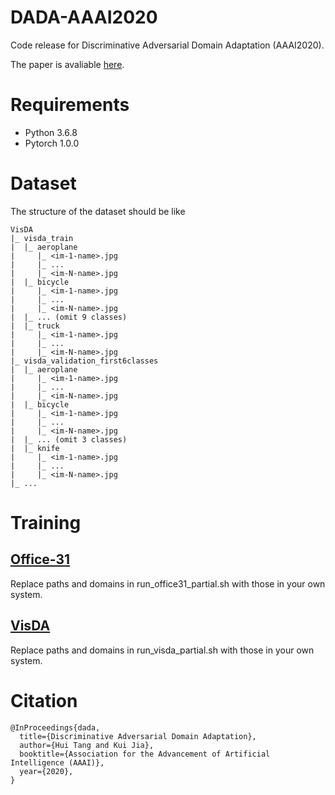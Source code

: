 # DADA-AAAI2020
Code release for Discriminative Adversarial Domain Adaptation (AAAI2020).

The paper is avaliable [here](https://arxiv.org/abs/1911.12036).

# Requirements
- Python 3.6.8
- Pytorch 1.0.0

# Dataset
The structure of the dataset should be like
```
VisDA
|_ visda_train
|  |_ aeroplane
|     |_ <im-1-name>.jpg
|     |_ ...
|     |_ <im-N-name>.jpg
|  |_ bicycle
|     |_ <im-1-name>.jpg
|     |_ ...
|     |_ <im-N-name>.jpg
|  |_ ... (omit 9 classes)
|  |_ truck
|     |_ <im-1-name>.jpg
|     |_ ...
|     |_ <im-N-name>.jpg
|_ visda_validation_first6classes
|  |_ aeroplane
|     |_ <im-1-name>.jpg
|     |_ ...
|     |_ <im-N-name>.jpg
|  |_ bicycle
|     |_ <im-1-name>.jpg
|     |_ ...
|     |_ <im-N-name>.jpg
|  |_ ... (omit 3 classes)
|  |_ knife
|     |_ <im-1-name>.jpg
|     |_ ...
|     |_ <im-N-name>.jpg
|_ ...
```
# Training
## [Office-31](https://drive.google.com/file/d/0B4IapRTv9pJ1WGZVd1VDMmhwdlE/view)
Replace paths and domains in run_office31_partial.sh with those in your own system.
## [VisDA](http://ai.bu.edu/visda-2017/)
Replace paths and domains in run_visda_partial.sh with those in your own system.

# Citation
```
@InProceedings{dada,   
  title={Discriminative Adversarial Domain Adaptation},   
  author={Hui Tang and Kui Jia},   
  booktitle={Association for the Advancement of Artificial Intelligence (AAAI)},   
  year={2020},
}
```

